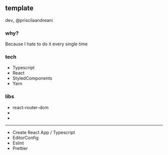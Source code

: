 ## template

dev_
@priscilaandreani


### why?

<p>Because I hate to do it every single time </p>


### tech

* Typescript
* React
* StyledComponents
* Yarn

### libs

* react-router-dom
*
*

---

* Create React App / Typescript
* EditorConfig
* Eslint
* Prettier